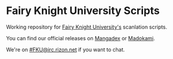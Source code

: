 # Fairy Knight University Scripts

Working repository for [Fairy Knight University's](https://mangadex.org/group/2751/fairy-knight-university) scanlation scripts.

You can find our official releases on [Mangadex](https://mangadex.org/) or [Madokami](https://manga.madokami.al/). 

We're on [#FKU@irc.rizon.net](irc://irc.rizon.net/FKU) if you want to chat.
